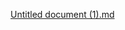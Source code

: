 [Untitled document (1).md](https://github.com/nikita-rybnikov/business_indicators/files/14995904/Untitled.document.1.md)
